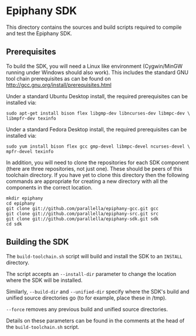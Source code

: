 Epiphany SDK
============

This directory contains the sources and build scripts required to compile and
test the Epiphany SDK.

Prerequisites
-------------

To build the SDK, you will need a Linux like environment (Cygwin/MinGW
running under Windows should also work). This includes the standard GNU tool
chain prerequisites as can be found on http://gcc.gnu.org/install/prerequisites.html

Under a standard Ubuntu Desktop install, the required prerequisites can be
installed via:

    sudo apt-get install bison flex libgmp-dev libncurses-dev libmpc-dev \
    libmpfr-dev texinfo

Under a standard Fedora Desktop install, the required prerequisites can be
installed via:

    sudo yum install bison flex gcc gmp-devel libmpc-devel ncurses-devel \
    mpfr-devel texinfo

In addition, you will need to clone the repositories for each SDK
component (there are three repositories, not just one). These should be
peers of this toolchain directory. If you have yet to clone this directory
then the following commands are appropriate for creating a new directory
with all the components in the correct location.

    mkdir epiphany
    cd epiphany
    git clone git://github.com/parallella/epiphany-gcc.git gcc
    git clone git://github.com/parallella/epiphany-src.git src
    git clone git://github.com/parallella/epiphany-sdk.git sdk
    cd sdk


Building the SDK
----------------

The `build-toolchain.sh` script will build and install the SDK to an
`INSTALL` directory.

The script accepts an `--install-dir` parameter to change the location
where the SDK will be installed.

Similarly, `--build-dir` and `--unified-dir` specify where the SDK's
build and unified source directories go (to for example, place these in /tmp).

`--force` removes any previous build and unified source directories.

Details on these parameters can be found in the comments at the head of the
`build-toolchain.sh` script.
